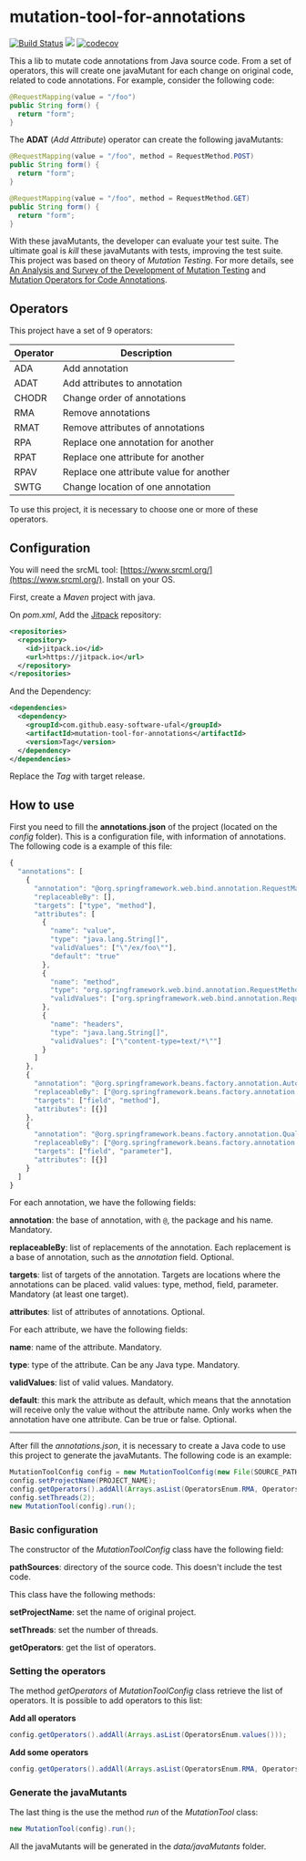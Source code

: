 # mutation-tool-for-annotations

[![Build Status](https://travis-ci.org/easy-software-ufal/mutation-tool-for-annotations.svg?branch=master)](https://travis-ci.org/easy-software-ufal/mutation-tool-for-annotations) [![](https://jitpack.io/v/easy-software-ufal/mutation-tool-for-annotations.svg)](https://jitpack.io/#easy-software-ufal/mutation-tool-for-annotations) [![codecov](https://codecov.io/gh/easy-software-ufal/mutation-tool-for-annotations/branch/master/graph/badge.svg)](https://codecov.io/gh/easy-software-ufal/mutation-tool-for-annotations)

This a lib to mutate code annotations from Java source code. From a set of operators, this will create one javaMutant for each change on original code, related to code annotations. For example, consider the following code:

```java
@RequestMapping(value = "/foo")
public String form() {
  return "form";
}
```

The **ADAT** (*Add Attribute*) operator can create the following javaMutants:

```java
@RequestMapping(value = "/foo", method = RequestMethod.POST)
public String form() {
  return "form";
}
```

```java
@RequestMapping(value = "/foo", method = RequestMethod.GET)
public String form() {
  return "form";
}
```

With these javaMutants, the developer can evaluate your test suite. The ultimate goal is *kill* these javaMutants with tests, improving the test suite. This project was based on theory of *Mutation Testing*. For more details, see [An Analysis and Survey of the Development of Mutation Testing](https://ieeexplore.ieee.org/abstract/document/5487526) and [Mutation Operators for Code Annotations](https://dl.acm.org/citation.cfm?id=3266006&dl=ACM&coll=DL).

## Operators

This project have a set of 9 operators:

Operator | Description
---------|---------------
ADA | Add annotation
ADAT | Add attributes to annotation
CHODR | Change order of annotations
RMA | Remove annotations
RMAT | Remove attributes of annotations
RPA | Replace one annotation for another
RPAT | Replace one attribute for another
RPAV | Replace one attribute value for another
SWTG | Change location of one annotation

To use this project, it is necessary to choose one or more of these operators.

## Configuration

You will need the srcML tool: [https://www.srcml.org/](https://www.srcml.org/). Install on your OS.

First, create a *Maven* project with java.

On *pom.xml*, Add the [Jitpack](https://jitpack.io/) repository:

```xml
<repositories>
  <repository>
    <id>jitpack.io</id>
    <url>https://jitpack.io</url>
  </repository>
</repositories>
```
  
And the Dependency:

```xml
<dependencies>
  <dependency>
    <groupId>com.github.easy-software-ufal</groupId>
    <artifactId>mutation-tool-for-annotations</artifactId>
    <version>Tag</version>
  </dependency>
</dependencies>
```

Replace the *Tag* with target release.

## How to use

First you need to fill the **annotations.json** of the project (located on the *config* folder). This is a configuration file, with information of annotations. The following code is a example of this file:

```javascript
{
  "annotations": [
    {
      "annotation": "@org.springframework.web.bind.annotation.RequestMapping",
      "replaceableBy": [],
      "targets": ["type", "method"],
      "attributes": [
        {
          "name": "value",
          "type": "java.lang.String[]",
          "validValues": ["\"/ex/foo\""],
          "default": "true"
        },
        {
          "name": "method",
          "type": "org.springframework.web.bind.annotation.RequestMethod[]",
          "validValues": ["org.springframework.web.bind.annotation.RequestMethod.POST"]
        },
        {
          "name": "headers",
          "type": "java.lang.String[]",
          "validValues": ["\"content-type=text/*\""]
        }
      ]
    },
    {
      "annotation": "@org.springframework.beans.factory.annotation.Autowired",
      "replaceableBy": ["@org.springframework.beans.factory.annotation.Qualifier"],
      "targets": ["field", "method"],
      "attributes": [{}]
    },
    {
      "annotation": "@org.springframework.beans.factory.annotation.Qualifier",
      "replaceableBy": ["@org.springframework.beans.factory.annotation.Autowired"],
      "targets": ["field", "parameter"],
      "attributes": [{}]
    }
  ]
}
```

For each annotation, we have the following fields:

**annotation**: the base of annotation, with `@`, the package and his name. Mandatory.

**replaceableBy**: list of replacements of the annotation. Each replacement is a base of annotation, such as the *annotation* field. Optional.

**targets**: list of targets of the annotation. Targets are locations where the annotations can be placed. valid values: type, method, field, parameter. Mandatory (at least one target).

**attributes**: list of attributes of annotations. Optional.

For each attribute, we have the following fields:

**name**: name of the attribute. Mandatory.

**type**: type of the attribute. Can be any Java type. Mandatory.

**validValues**: list of valid values. Mandatory.

**default**: this mark the attribute as default, which means that the annotation will receive only the value without the attribute name. Only works when the annotation have one attribute. Can be true or false. Optional.

-----

After fill the *annotations.json*, it is necessary to create a Java code to use this project to generate the javaMutants. The following code is an example:

```java
MutationToolConfig config = new MutationToolConfig(new File(SOURCE_PATH));
config.setProjectName(PROJECT_NAME);
config.getOperators().addAll(Arrays.asList(OperatorsEnum.RMA, OperatorsEnum.RMAT));
config.setThreads(2);
new MutationTool(config).run();
```

### Basic configuration

The constructor of the *MutationToolConfig* class have the following field:

**pathSources**: directory of the source code. This doesn't include the test code.

This class have the following methods:

**setProjectName**: set the name of original project.

**setThreads**: set the number of threads.

**getOperators**: get the list of operators.

### Setting the operators

The method *getOperators* of *MutationToolConfig* class retrieve the list of operators. It is possible to add operators to this list:

**Add all operators**

```java
config.getOperators().addAll(Arrays.asList(OperatorsEnum.values()));
```

**Add some operators**

```java
config.getOperators().addAll(Arrays.asList(OperatorsEnum.RMA, OperatorsEnum.RMAT));
```

### Generate the javaMutants

The last thing is the use the method *run* of the *MutationTool* class:

```java
new MutationTool(config).run();
```

All the javaMutants will be generated in the *data/javaMutants* folder.